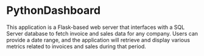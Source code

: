 # PythonDashboard
This application is a Flask-based web server that interfaces with a SQL Server database to fetch invoice and sales data for any company. Users can provide a date range, and the application will retrieve and display various metrics related to invoices and sales during that period.
